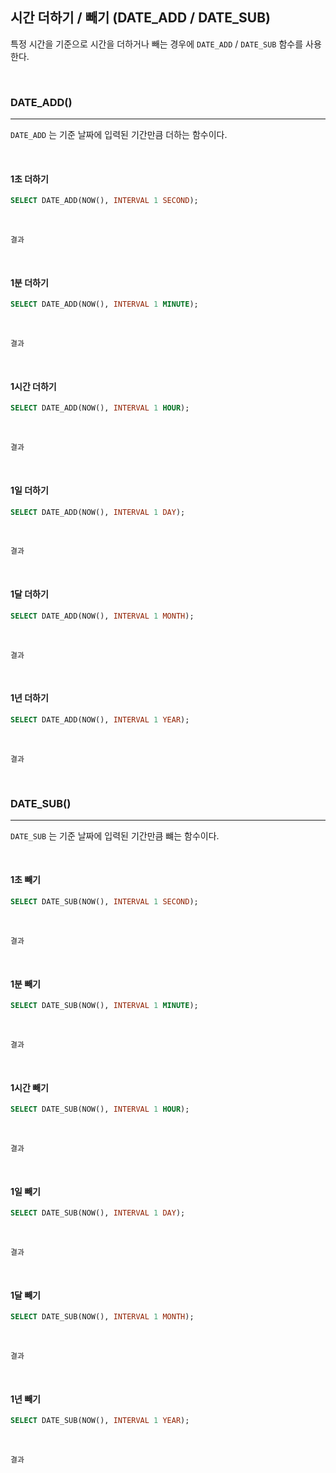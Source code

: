 ## 시간 더하기 / 빼기 (DATE_ADD / DATE_SUB)

특정 시간을 기준으로 시간을 더하거나 빼는 경우에 `DATE_ADD` / `DATE_SUB` 함수를 사용한다.

<br>

### DATE_ADD()
---

`DATE_ADD` 는 기준 날짜에 입력된 기간만큼 더하는 함수이다.

<br>

#### 1초 더하기

```sql
SELECT DATE_ADD(NOW(), INTERVAL 1 SECOND);
```

<br>

```
결과
```

<br>

#### 1분 더하기

```sql
SELECT DATE_ADD(NOW(), INTERVAL 1 MINUTE);
```

<br>

```
결과
```

<br>

#### 1시간 더하기

```sql
SELECT DATE_ADD(NOW(), INTERVAL 1 HOUR);
```

<br>

```
결과
```

<br>

#### 1일 더하기

```sql
SELECT DATE_ADD(NOW(), INTERVAL 1 DAY);
```

<br>

```
결과
```

<br>

#### 1달 더하기

```sql
SELECT DATE_ADD(NOW(), INTERVAL 1 MONTH);
```

<br>

```
결과
```

<br>

#### 1년 더하기

```sql
SELECT DATE_ADD(NOW(), INTERVAL 1 YEAR);
```

<br>

```
결과
```

<br>


### DATE_SUB()
---

`DATE_SUB` 는 기준 날짜에 입력된 기간만큼 뺴는 함수이다.

<br>

#### 1초 빼기

```sql
SELECT DATE_SUB(NOW(), INTERVAL 1 SECOND);
```

<br>

```
결과
```

<br>

#### 1분 빼기

```sql
SELECT DATE_SUB(NOW(), INTERVAL 1 MINUTE);
```

<br>

```
결과
```

<br>

#### 1시간 빼기

```sql
SELECT DATE_SUB(NOW(), INTERVAL 1 HOUR);
```

<br>

```
결과
```

<br>

#### 1일 빼기

```sql
SELECT DATE_SUB(NOW(), INTERVAL 1 DAY);
```

<br>

```
결과
```

<br>

#### 1달 빼기

```sql
SELECT DATE_SUB(NOW(), INTERVAL 1 MONTH);
```

<br>

```
결과
```

<br>

#### 1년 빼기

```sql
SELECT DATE_SUB(NOW(), INTERVAL 1 YEAR);
```

<br>

```
결과
```

<br>